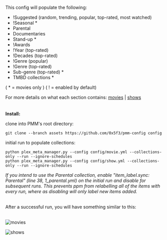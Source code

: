 This config will populate the following:

- !Suggested (random, trending, popular, top-rated, most watched)
- !Seasonal *
- Parental
- Documentaries
- Stand-up *
- !Awards
- !Year (top-rated)
- !Decades (top-rated)
- !Genre (popular)
- !Genre (top-rated)
- Sub-genre (top-rated) *
- TMBD collections *

( * = movies only )
( ! = enabled by default)

For more details on what each section contains: [movies](MOVIES.md) | [shows](SHOWS.md)
<br/>
<br/>
<br/>
**Install:**

clone into PMM's root directory:
```
git clone --branch assets https://github.com/0x5f3/pmm-config config
```
initial run to populate collections:
```
python plex_meta_manager.py --config config/movie.yml --collections-only --run --ignore-schedules
python plex_meta_manager.py --config config/show.yml --collections-only --run --ignore-schedules
```

*If you intend to use the Parental collection, enable "item_label.sync: Parental" (line 38, 1_parental.yml) on the initial run and disable for subsequent runs. This prevents ppm from relabelling all of the items with every run, where as disabling will only label new items added.*

<br/>
After a successful run, you will have something similar to this:
<br/>
<br/>

![movies](https://raw.githubusercontent.com/0x5f3/pmm-config/assets/assets/_/_movies.png)
<br/>
  
![shows](https://raw.githubusercontent.com/0x5f3/pmm-config/assets/assets/_/_shows.png)
